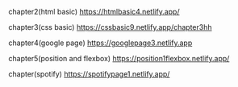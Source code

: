 chapter2(html basic)
https://htmlbasic4.netlify.app/

chapter3(css basic)
https://cssbasic9.netlify.app/chapter3hh

chapter4(google page)
https://googlepage3.netlify.app

chapter5(position and flexbox)
https://position1flexbox.netlify.app/

chapter(spotify)
https://spotifypage1.netlify.app/
